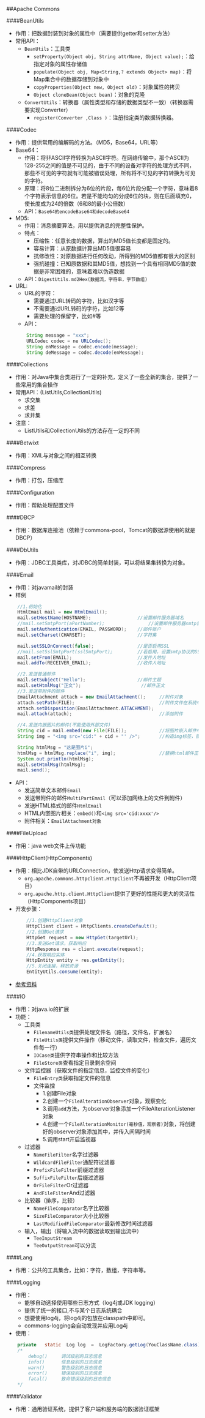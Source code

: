 ##Apache Commons

####BeanUtils
- 作用：把数据封装到对象的属性中（需要提供getter和setter方法）
- 常用API：
	- `BeanUtils`：工具类
		- `setProperty(Object obj, String attrName, Object value);`：给指定对象的属性存储值
		- `populate(Object obj, Map<String,? extends Object> map)`：将Map集合中的数据存储到对象中
		- `copyProperties(Object new, Object old)`：对象属性的拷贝
		- `Object cloneBean(Object bean)`：对象的克隆
	- `ConvertUtils`：转换器（属性类型和存储的数据类型不一致）（转换器需要实现Converter）
		- `register(Converter ,Class )`：注册指定类的数据转换器。

####Codec
- 作用：提供常用的编解码的方法。（MD5，Base64，URL等）
- Base64：
	- 作用：将非ASCII字符转换为ASCII字符。在网络传输中，那个ASCII为128-255之间的值是不可见的，由于不同的设备对字符的处理方式不同，那些不可见的字符就有可能被错误处理，所有将不可见的字符转换为可见的字符。
	- 原理：将8位二进制拆分为6位的片段，每6位片段分配一个字符，意味着8个字符表示信息的6位。若是不能均匀的分成6位的块，则在后面填充0，使长度成为24的倍数（6和8的最小公倍数）
	- API：`Base64的encodeBase64和decodeBase64`
- MD5:
	- 作用：消息摘要算法，用以提供消息的完整性保护。
	- 特点：
		- 压缩性：任意长度的数据，算出的MD5值长度都是固定的。
		- 容易计算：从原数据计算出MD5值很容易
		- 抗修改性：对原数据进行任何改动，所得到的MD5值都有很大的区别
		- 强抗碰撞：已知原数据和其MD5值，想找到一个具有相同MD5值的数据是非常困难的，意味着难以伪造数据
	- API：`DigestUtils.md2Hex(数据流，字符串，字节数组)`
- URL:
	- URL的字符：
		- 需要通过URL转码的字符，比如汉字等
		- 不需要通过URL转码的字符，比如12等
		- 需要处理的保留字，比如#等
	- API：
	```java
        String message = "xxx";
        URLCodec codec = ne URLCodec();
        String enMessage = codec.encode(message);
        String deMessage = codec.decode(enMessage);
    ```


####Collections
- 作用：对Java中集合类进行了一定的补充，定义了一些全新的集合，提供了一些常用的集合操作
- 常用API：(ListUtils,CollectionUtils)
	- 求交集
	- 求差
	- 求并集
- 注意：
	- ListUtils和CollectionUtils的方法存在一定的不同

####Betwixt
- 作用：XML与对象之间的相互转换

####Compress
- 作用：打包，压缩库

####Configuration
- 作用：帮助处理配置文件

####DBCP
- 作用：数据库连接池（依赖于commons-pool，Tomcat的数据源使用的就是DBCP）

####DbUtils
- 作用：JDBC工具类库，对JDBC的简单封装，可以将结果集转换为对象。

####Email
- 作用：对javamail的封装
- 样例
```java
    //1.初始化
    HtmlEmail mail = new HtmlEmail();
    mail.setHostName(HOSTNAME);					//设置邮件服务器域名
    //mail.setSmtpPort(aPortNumber); 				//设置邮件服务器smtp协议端口
    mail.setAuthentication(EMAIL, PASSWORD);	//邮件账户
    mail.setCharset(CHARSET);					//字符集

    mail.setSSLOnConnect(false);				//是否启用SSL
    //mail.setSslSmtpPort(sslSmtpPort);			//若启用，设置smtp协议的SSL端口
    mail.setFrom(EMAIL);						//发件人地址
    mail.addTo(RECEIVER_EMAIL);					//收件人地址

    //2.发送普通邮件
    mail.setSubject("Hello");					//邮件主题
    mail.setHtmlMsg("正文");						//邮件正文
    //3.发送带附件的邮件
    EmailAttachment attach = new EmailAttachment();		//附件对象
    attach.setPath(FILE);								//附件文件在系统中的路径
    attach.setDisposition(EmailAttachment.ATTACHMENT);
    mail.attach(attach);								//添加附件

    //4.发送内嵌图片的邮件(不能使用外部文件)
    String cid = mail.embed(new File(FILE));			//将图片嵌入邮件中，返回cid
    String img = "<img src='cid:" + cid + "' />";		//构造img标签，图片源为cid

    String htmlMsg = "这是图片i";
    htmlMsg = htmlMsg.replace("i", img);				//替换html邮件正文中的占位符
    System.out.println(htmlMsg);
    mail.setHtmlMsg(htmlMsg);
    mail.send();
```

- API：
	- 发送简单文本邮件`Email`
	- 发送带附件的邮件`MultiPartEmail`（可以添加网络上的文件到附件）
	- 发送HTML格式的邮件`HtmlEmail`
	- HTML内嵌图片相关：`embed()`和`<img src='cid:xxxx'/>`
	- 附件相关：`EmailAttachment对象`

####FileUpload
- 作用：java web文件上传功能

####HttpClient(HttpComponents)
- 作用：相比JDK自带的URLConnection，使发送Http请求变得简单。
	- `org.apache.commons.httpclient.HttpClient`不再被开发（HttpClient项目）
	- `org.apache.http.client.HttpClient`提供了更好的性能和更大的灵活性（HttpComponents项目）
- 开发步骤：
	```java
    	//1.创建HttpClient对象
		HttpClient client = HttpClients.createDefault();
		//2.创建Get请求
		HttpGet request = new HttpGet(targetUrl);
		//3.发送Get请求，获取响应
		HttpResponse res = client.execute(request);
		//4.获取响应实体
        HttpEntity entity = res.getEntity();
        //5.关闭连接，释放资源
        EntityUtils.consume(entity);
  ```
- [参考资料](http://itindex.net/detail/52566-httpclient)

####IO
- 作用：对java.io的扩展
- 功能：
	- 工具类
		- `FilenameUtils类`提供处理文件名（路径，文件名，扩展名）
		- `FileUtils类`提供文件操作（移动文件，读取文件，检查文件，遍历文件每一行）
		- `IOCase类`提供字符串操作和比较方法
		- `FileStore类`查看指定目录剩余空间
	- 文件监控器（获取文件的指定信息，监控文件的变化）
		- `FileEntry类`获取指定文件的信息
		- 文件监控
			- 1.创建File对象
			- 2.创建一个`FileAlterationObserver`对象，观察变化
			- 3.调用`add`方法，为observer对象添加一个FileAlterationListener对象
			- 4.创建一个`FileAlterationMonitor(毫秒值，观察者)`对象，将创建好的observer对象添加其中，并传入间隔时间
			- 5.调用start开启监视器
	- 过滤器
		- `NameFileFilter`名字过滤器
		- `WildcardFileFilter`通配符过滤器
		- `PrefixFileFilter`前缀过滤器
		- `SuffixFileFilter`后缀过滤器
		- `OrFileFilter`Or过滤器
		- `AndFileFilter`And过滤器
	- 比较器（排序，比较）
		- `NameFileComparator`名字比较器
		- `SizeFileComparator`大小比较器
		- `LastModifiedFileComparator`最新修改时间过滤器
	- 输入，输出（将输入流中的数据读取到输出流中）
		- `TeeInputStream`
		- `TeeOutputStream`可以分流

####Lang
- 作用：公共的工具集合，比如：字符，数组，字符串等。

####Logging
- 作用：
	- 能够自动选择使用哪些日志方式（log4j或JDK logging）
	- 提供了统一的接口,不与某个日志系统耦合
	- 想要使用log4j，将log4j的包放在classpath中即可。
	- commons-logging会自动发现并应用Log4j
- 使用：
```java
	private   static  Log log  =  LogFactory.getLog(YouClassName.class);
    /*
    	debug()		调试级别的日志信息
        info()		信息级别的日志信息
        warn()		警告级别的日志信息
        error()		错误级别的日志信息
        fatal()		致命错误级别的日志信息
    */
```
####Validator
- 作用：通用验证系统，提供了客户端和服务端的数据验证框架